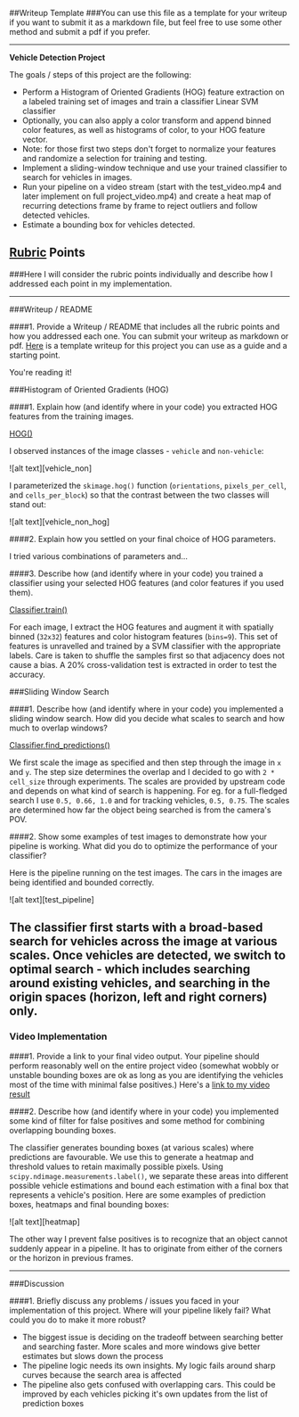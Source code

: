 ##Writeup Template
###You can use this file as a template for your writeup if you want to submit it as a markdown file, but feel free to use some other method and submit a pdf if you prefer.

---

**Vehicle Detection Project**

The goals / steps of this project are the following:

* Perform a Histogram of Oriented Gradients (HOG) feature extraction on a labeled training set of images and train a classifier Linear SVM classifier
* Optionally, you can also apply a color transform and append binned color features, as well as histograms of color, to your HOG feature vector. 
* Note: for those first two steps don't forget to normalize your features and randomize a selection for training and testing.
* Implement a sliding-window technique and use your trained classifier to search for vehicles in images.
* Run your pipeline on a video stream (start with the test_video.mp4 and later implement on full project_video.mp4) and create a heat map of recurring detections frame by frame to reject outliers and follow detected vehicles.
* Estimate a bounding box for vehicles detected.

[//]: # (Image References)
[image1]: ./examples/car_not_car.png
[image2]: ./examples/HOG_example.jpg
[image3]: ./examples/sliding_windows.jpg
[image4]: ./examples/sliding_window.jpg
[image5]: ./examples/bboxes_and_heat.png
[image6]: ./examples/labels_map.png
[image7]: ./examples/output_bboxes.png
[video1]: ./project_video.mp4

## [Rubric](https://review.udacity.com/#!/rubrics/513/view) Points
###Here I will consider the rubric points individually and describe how I addressed each point in my implementation.  

---
###Writeup / README

####1. Provide a Writeup / README that includes all the rubric points and how you addressed each one.  You can submit your writeup as markdown or pdf.  [Here](https://github.com/udacity/CarND-Vehicle-Detection/blob/master/writeup_template.md) is a template writeup for this project you can use as a guide and a starting point.  

You're reading it!

###Histogram of Oriented Gradients (HOG)

####1. Explain how (and identify where in your code) you extracted HOG features from the training images.

[HOG()](https://github.com/subhash/CarND-Vehicle-Detection/blob/master/vehicle-tracking.py#L77) 

I observed instances of the image classes - `vehicle` and `non-vehicle`:

![alt text][vehicle_non]

I parameterized the `skimage.hog()` function (`orientations`, `pixels_per_cell`, and `cells_per_block`) so that the contrast between the two classes will stand out:

![alt text][vehicle_non_hog]

####2. Explain how you settled on your final choice of HOG parameters.

I tried various combinations of parameters and...

####3. Describe how (and identify where in your code) you trained a classifier using your selected HOG features (and color features if you used them).

[Classifier.train()](https://github.com/subhash/CarND-Vehicle-Detection/blob/master/vehicle-tracking.py#L199)

For each image, I extract the HOG features and augment it with spatially binned (`32x32`) features and color histogram features (`bins=9`). This set of features is unravelled and trained by a SVM classifier with the appropriate labels. Care is taken to shuffle the samples first so that adjacency does not cause a bias. A 20% cross-validation test is extracted in order to test the accuracy.

###Sliding Window Search

####1. Describe how (and identify where in your code) you implemented a sliding window search.  How did you decide what scales to search and how much to overlap windows?

[Classifier.find_predictions()](https://github.com/subhash/CarND-Vehicle-Detection/blob/master/vehicle-tracking.py#L220)

We first scale the image as specified and then step through the image in `x` and `y`. The step size determines the overlap and I decided to go with `2 * cell_size` through experiments. The scales are provided by upstream code and depends on what kind of search is happening. For eg. for a full-fledged search I use `0.5, 0.66, 1.0` and for tracking vehicles, `0.5, 0.75`. The scales are determined how far the object being searched is from the camera's POV.


####2. Show some examples of test images to demonstrate how your pipeline is working.  What did you do to optimize the performance of your classifier?

Here is the pipeline running on the test images. The cars in the images are being identified and bounded correctly. 

![alt text][test_pipeline]

The classifier first starts with a broad-based search for vehicles across the image at various scales. Once vehicles are detected, we switch to optimal search - which includes searching around existing vehicles, and searching in the origin spaces (horizon, left and right corners) only.
---

### Video Implementation

####1. Provide a link to your final video output.  Your pipeline should perform reasonably well on the entire project video (somewhat wobbly or unstable bounding boxes are ok as long as you are identifying the vehicles most of the time with minimal false positives.)
Here's a [link to my video result](https://www.youtube.com/watch?v=PRSXPaGTiGM)


####2. Describe how (and identify where in your code) you implemented some kind of filter for false positives and some method for combining overlapping bounding boxes.

The classifier generates bounding boxes (at various scales) where predictions are favourable. We use this to generate a heatmap and threshold values to retain maximally possible pixels. Using `scipy.ndimage.measurements.label()`, we separate these areas into different possible vehicle estimations and bound each estimation with a final box that represents a vehicle's position. Here are some examples of prediction boxes, heatmaps and final bounding boxes:

![alt text][heatmap]

The other way I prevent false positives is to recognize that an object cannot suddenly appear in a pipeline. It has to originate from either of the corners or the horizon in previous frames. 

---

###Discussion

####1. Briefly discuss any problems / issues you faced in your implementation of this project.  Where will your pipeline likely fail?  What could you do to make it more robust?

* The biggest issue is deciding on the tradeoff between searching better and searching faster. More scales and more windows give better estimates but slows down the process
* The pipeline logic needs its own insights. My logic fails around sharp curves because the search area is affected
* The pipeline also gets confused with overlapping cars. This could be improved by each vehicles picking it's own updates from the list of prediction boxes
